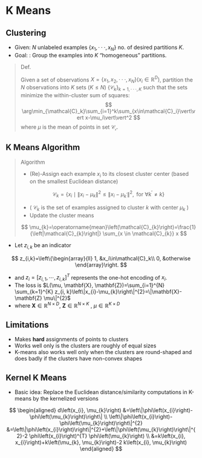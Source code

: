 # K Means

## Clustering

- Given: $N$ unlabeled examples $\{x_1, · · · , x_N\}$ no. of desired partitions $K$.
- Goal: : Group the examples into $K$ “homogeneous” partitions.

> Def.
>
> Given a set of observations $X = \{x_1, x_2, · · · , x_N\} (x_i\in\mathbb{R}^D)$, partition the $N$ observations into $K$ sets ($K ≤ N$) $\{\mathcal{C}_k\}_{k=1,··· ,K}$ such that the sets minimize the within-cluster sum of squares:
> $$
> \arg\min_{\mathcal{C}_k}\sum_{i=1}^k\sum_{x\in\mathcal{C}_i}\vert\vert x-\mu_i\vert\vert^2
> $$
> where $\mu$ is the mean of points in set $\mathcal{C_i}$.

## K Means Algorithm

> Algorithm
>
> - (Re)-Assign each example $x_{i}$ to its closest cluster center (based on the smallest Euclidean distance)
>
> $$
> \mathcal{C}_{k}=\left\{x_{i} \mid\left\|x_{i}-\mu_{k}\right\|^{2} \leq\left\|x_{i}-\mu_{k^{\prime}}\right\|^{2}, \text { for } \forall k^{\prime} \neq k\right\}
> $$
> - ( $\mathcal{C}_{k}$ is the set of examples assigned to cluster $k$ with center $\mu_{k}$ )
> - Update the cluster means
>
> $$
> \mu_{k}=\operatorname{mean}\left(\mathcal{C}_{k}\right)=\frac{1}{\left|\mathcal{C}_{k}\right|} \sum_{x \in \mathcal{C}_{k}} x
> $$

- Let $z_{i,k}$ be an indicator

$$
z_{i,k}=\left\{\begin{array}{ll}
1, &x_i\in\mathcal{C}_k\\
0, &otherwise
\end{array}\right.
$$

- and $z_i=[z_{i,1},\cdots,z_{i,k}]^T$ represents the one-hot encoding of $x_i$.
- The loss is $L(\mu, \mathbf{X}, \mathbf{Z})=\sum_{i=1}^{N} \sum_{k=1}^{K} z_{i, k}\left\|x_{i}-\mu_{k}\right\|^{2}=\|\mathbf{X}-\mathbf{Z} \mu\|^{2}$
- where $\mathbf{X}\in\mathbb{R}^{N\times D}$,  $\mathbf{Z}\in\mathbb{R}^{N\times K}$ , $\mu\in\mathbb R^{K\times D}$

## Limitations

- Makes **hard** assignments of points to clusters
- Works well only is the clusters are roughly of equal sizes
- K-means also works well only when the clusters are round-shaped and does badly if the clusters have non-convex shapes

## Kernel K Means

- Basic idea: Replace the Euclidean distance/similarity computations in K-means by the kernelized versions

$$
\begin{aligned}
d\left(x_{i}, \mu_{k}\right) &=\left\|\phi\left(x_{i}\right)-\phi\left(\mu_{k}\right)\right\| \\
\left\|\phi\left(x_{i}\right)-\phi\left(\mu_{k}\right)\right\|^{2} &=\left\|\phi\left(x_{i}\right)\right\|^{2}+\left\|\phi\left(\mu_{k}\right)\right\|^{2}-2 \phi\left(x_{i}\right)^{T} \phi\left(\mu_{k}\right) \\
&=k\left(x_{i}, x_{i}\right)+k\left(\mu_{k}, \mu_{k}\right)-2 k\left(x_{i}, \mu_{k}\right)
\end{aligned}
$$

